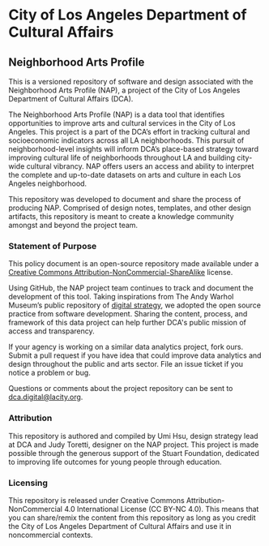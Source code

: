 # City of Los Angeles Department of Cultural Affairs
## Neighborhood Arts Profile

This is a versioned repository of software and design associated with the Neighborhood Arts Profile (NAP), a project of the City of Los Angeles Department of Cultural Affairs (DCA). 

The Neighborhood Arts Profile (NAP) is a data tool that identifies opportunities to improve arts and cultural services in the City of Los Angeles. This project is a part of the DCA’s effort in tracking cultural and socioeconomic indicators across all LA neighborhoods. This pursuit of neighborhood-level insights will inform DCA’s place-based strategy toward improving cultural life of neighborhoods throughout LA and building city-wide cultural vibrancy. NAP offers users an access and ability to interpret the complete and up-to-date datasets on arts and culture in each Los Angeles neighborhood. 

This repository was developed to document and share the process of producing NAP. Comprised of design notes, templates, and other design artifacts, this repository is meant to create a knowledge community amongst and beyond the project team. 

### Statement of Purpose

This policy document is an open-source repository made available under a [Creative Commons Attribution-NonCommercial-ShareAlike](https://creativecommons.org/licenses/by-nc-sa/4.0/) license. 

Using GitHub, the NAP project team continues to track and document the development of this tool. Taking inspirations from The Andy Warhol Museum’s public repository of [digital strategy](https://github.com/thewarholmuseum/digital-strategy/), we adopted the open source practice from software development. Sharing the content, process, and framework of this data project can help further DCA's public mission of access and transparency. 

If your agency is working on a similar data analytics project, fork ours. Submit a pull request if you have idea that could improve data analytics and design throughout the public and arts sector. File an issue ticket if you notice a problem or bug. 

Questions or comments about the project repository can be sent to dca.digital@lacity.org.

### Attribution

This repository is authored and compiled by Umi Hsu, design strategy lead at DCA and Judy Toretti, designer on the NAP project. This project is made possible through the generous support of the Stuart Foundation, dedicated to improving life outcomes for young people through education.

### Licensing

This repository is released under Creative Commons Attribution-NonCommercial 4.0 International License (CC BY-NC 4.0). This means that you can share/remix the content from this repository as long as you credit the City of Los Angeles Department of Cultural Affairs and use it in noncommercial contexts.

